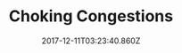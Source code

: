 ---
nType: new
title: Choking Congestions
date: 2017-12-11T03:23:40.860Z
image: /media/cat.jpg
summary: |
  Traffic is one of the most present and talked-about issues in city people's lives. On 14 December 2017, we live broadcasted from the heart of morning rush-hour traffic across Asia.
---